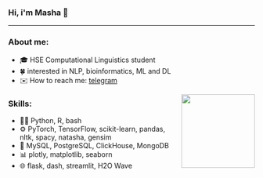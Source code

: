 ### Hi, i'm Masha 👋 
---
### About me:
- 🎓 HSE Computational Linguistics student  
- 🍀 interested in NLP, bioinformatics, ML and DL
- ✉️ How to reach me: [telegram](https://t.me/knapweedss)

<img src="https://media.giphy.com/media/11FMB3s2TTlPwc/giphy.gif" width="150" height="150" align="right" />

### Skills:
- 👩‍💻 Python, R, bash
- ⚙️ PyTorch, TensorFlow, scikit-learn, pandas, nltk, spacy, natasha, gensim
- 📀 MySQL, PostgreSQL, ClickHouse, MongoDB
- 📊 plotly, matplotlib, seaborn
- 🌐 flask, dash, streamlit, H2O Wave 
